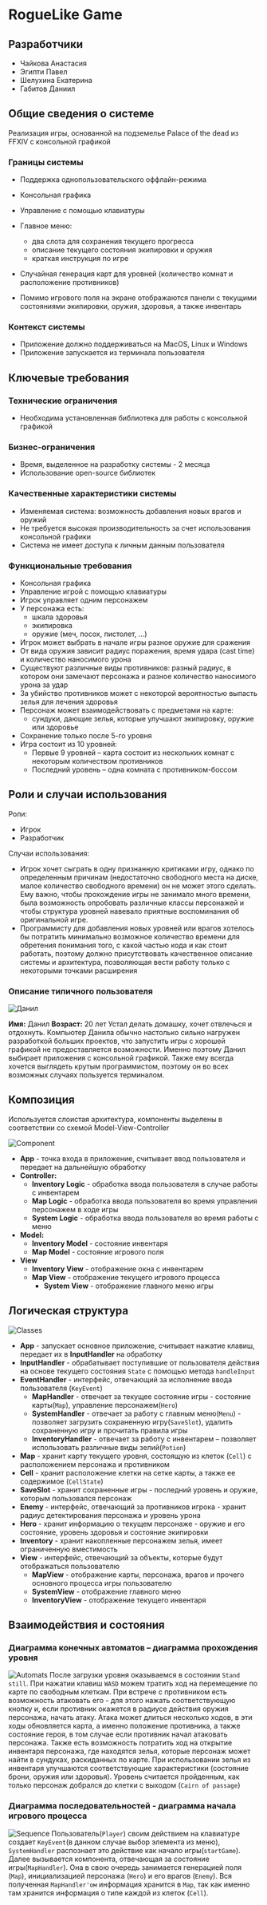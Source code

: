 # RogueLike Game
## Разработчики
- Чайкова Анастасия
- Эгипти Павел
- Шелухина Екатерина
- Габитов Даниил

## Общие сведения о системе

Реализация игры, основанной на подземелье Palace of the dead из FFXIV с консольной графикой
### Границы системы

- Поддержка однопользовательского оффлайн-режима
- Консольная графика
- Управление с помощью клавиатуры
- Главное меню:
    - два слота для сохранения текущего прогресса
    - описание текущего состояния экипировки и оружия
    - краткая инструкция по игре

- Случайная генерация карт для уровней (количество комнат и расположение противников)
- Помимо игрового поля на экране отображаются панели с текущими состояниями экипировки, оружия, здоровья, а также
  инвентарь

### Контекст системы
- Приложение должно поддерживаться на MacOS, Linux и Windows
- Приложение запускается из терминала пользователя

## Ключевые требования
### Технические ограничения
- Необходима установленная библиотека для работы с консольной графикой
### Бизнес-ограничения
- Время, выделенное на разработку системы - 2 месяца
- Использование open-source библиотек
### Качественные характеристики системы
- Изменяемая система: возможность добавления новых врагов и оружий
- Не требуется высокая производительность за счет использования консольной графики
- Система не имеет доступа к личным данным пользователя
### Функциональные требования
- Консольная графика
- Управление игрой с помощью клавиатуры
- Игрок управляет одним персонажем
- У персонажа есть:
    - шкала здоровья
    - экипировка
    - оружие (меч, посох, пистолет, ...)
- Игрок может выбрать в начале игры разное оружие для сражения
- От вида оружия зависит радиус поражения, время удара (cast time) и количество наносимого урона
- Существуют различные виды противников: разный радиус, в котором они замечают персонажа и разное количество наносимого урона за удар
- За убийство противников может с некоторой вероятностью выпасть зелья для лечения здоровья
- Персонаж может взаимодействовать с предметами на карте:
    - сундуки, дающие зелья, которые улучшают экипировку, оружие или здоровье
- Сохранение только после 5-го уровня
- Игра состоит из 10 уровней:
    - Первые 9 уровней – карта состоит из нескольких комнат с некоторым количеством противников
    - Последний уровень – одна комната с противником-боссом


## Роли и случаи использования

Роли:
- Игрок
- Разработчик

Случаи использования: 
- Игрок хочет сыграть в одну признанную критиками игру, однако по определенным причинам (недостаточно свободного места на диске, малое количество свободного времени) он не может этого сделать. 
Ему важно, чтобы прохождение игры не занимало много времени, была возможность опробовать различные классы персонажей и чтобы структура уровней навевало приятные воспоминания об оригинальной игре.
- Программисту для добавления новых уровней или врагов хотелось бы потратить минимально возможное количество времени для обретения понимания того, с какой частью кода и как стоит работать, поэтому 
должно присутствовать качественное описание системы и архитектура, позволяющая вести работу только с некоторыми точками расширения

### Описание типичного пользователя
![Данил](resources/user.jpg)

**Имя:** Данил
**Возраст:** 20 лет
Устал делать домашку, хочет отвлечься и отдохнуть. Компьютер Данила обычно настолько сильно нагружен разработкой больших проектов, что запустить игры с хорошей графикой не предоставляется возможности. Именно поэтому Данил выбирает приложения с консольной графикой. Также ему всегда хочется выглядеть крутым программистом, поэтому он во всех возможных случаях пользуется терминалом.


## Композиция

Используется слоистая архитектура, компоненты выделены в соответствии со схемой Model-View-Controller

![Сomponent](resources/component.png)

- **App** - точка входа в приложение, считывает ввод пользователя и передает на дальнейшую обработку
- **Controller:**
  - **Inventory Logic** - обработка ввода пользователя в случае работы с инвентарем
  - **Map Logic** - обработка ввода пользователя во время управления персонажем в ходе игры
  - **System Logic** - обработка ввода пользователя во время работы с меню
- **Model:**
  - **Inventory Model** - состояние инвентаря
  - **Map Model** - состояние игрового поля
- **View**
  - **Inventory View** - отображение окна с инвентарем
  - **Map View** - отображение текущего игрового процесса
    - **System View** - отображение главного меню игры 

## Логическая структура
![Classes](resources/classes.png)
- **App** - запускает основное приложение, считывает нажатие клавиш, передает их в **InputHandler** на обработку
- **InputHandler** - обрабатывает поступившие от пользователя действия на основе текущего состояния `State` с помощью метода `handleInput`
- **EventHandler** - интерфейс, отвечающий за исполнение ввода пользователя (`KeyEvent`)
  - **MapHandler** - отвечает за текущее состояние игры - состояние карты(`Map`), управление персонажем(`Hero`)
  - **SystemHandler** - отвечает за работу с главным меню(`Menu`) - позволяет загрузить сохраненную игру(`SaveSlot`), удалить сохраненную игру и прочитать правила игры
  - **InventoryHandler** - отвечает за работу с инвентарем – позволяет использовать различные виды зелий(`Potion`)
- **Map** - хранит карту текущего уровня, состоящую из клеток (`Cell`) с расположением персонажа и противником
- **Cell** - хранит расположение клетки на сетке карты, а также ее содержимое (`CellState`)
- **SaveSlot** - хранит сохраненные игры - последний уровень и оружие, которым пользовался персонаж
- **Enemy** - интерфейс, отвечающий за противников игрока - хранит радиус детектирования персонажа и уровень урона
- **Hero** - хранит информацию о текущем персонаже - оружие и его состояние, уровень здоровья и состояние экипировки
- **Inventory** - хранит накопленные персонажем зелья, имеет ограниченную вместимость
- **View** - интерфейс, отвечающий за объекты, которые будут отображаться пользователю  
  - **MapView** - отображение карты, персонажа, врагов и прочего основного процесса игры пользователю
  - **SystemView** - отображение главного меню 
  - **InventoryView** - отображение текущего инвентаря
 
## Взаимодействия и состояния
### Диаграмма конечных автоматов – диаграмма прохождения уровня
![Automats](resources/automats.png)
После загрузки уровня оказываемся в состоянии `Stand still`. 
При нажатии клавиш `WASD` можем тратить ход на перемещение по карте по свободным клеткам. 
При встрече с противником есть возможность атаковать его - для этого нажать соответствующую кнопку и, если противник окажется в радиусе действия оружия персонажа, начать атаку. 
Атака может длиться несколько ходов, в эти ходы обновляется карта, а именно положение противника, а также состояние героя, в том случае если противник начал атаковать персонажа.
Также есть возможность потратить ход на открытие инвентаря персонажа, где находятся зелья, которые персонаж может найти в сундуках, раскиданных по карте.
При использовании зелья из инвентаря улучшаются соответствующие характеристики (состояние брони, оружия или здоровья).
Уровень считается пройденным, как только персонаж добрался до клетки с выходом (`Cairn of passage`)

### Диаграмма последовательностей - диаграмма начала игрового процесса
![Sequence](resources/sequence.png)
Пользователь(`Player`) своим действием на клавиатуре создает `KeyEvent`(в данном случае выбор элемента из меню), `SystemHandler` распознает это действие как начало игры(`startGame`). Далее вызывается компонента, отвечающая за состояние игры(`MapHandler`). Она в свою очередь занимается генерацией поля (`Map`), инициализацией персонажа (`Hero`) и его врагов (`Enemy`).
Вся полученная `MapHandler'ом` информация хранится в `Map`, так как именно там хранится информация о типе каждой из клеток (`Cell`).
